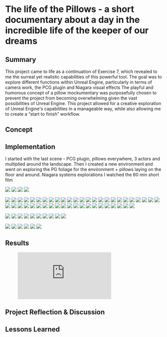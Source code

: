 # The life of the Pillows - a short documentary about a day in the incredible life of the keeper of our dreams

## Summary
This project came to life as a continuation of Exercise 7, which revealed to me the surreal yet realistic capabilities of this powerful tool. The goal was to explore different functions within Unreal Engine, particularly in terms of camera work, the PCG plugin and Niagara visual effects
The playful and humorous concept of a pillow mockumentary was purposefully chosen to prevent the project from becoming overwhelming given the vast possibilities of Unreal Engine. This project allowed for a creative exploration of Unreal Engine's capabilities in a manageable way, while also allowing me to create a “start to finish” workflow. 

## Concept

## Implementation

I started with the last scene - PCG plugin, pillows everywhere, 3 actors and multiplied around the landscape.
Then I created a new environment and went on exploring the PG foliage for the environment + pillows laying on the floor and around. 
Niagara systems explorations
I watched the 60 min short film 

![](img/01-min.png)
![](img/02-min.png)
![](img/03-min.png)
![](img/04-min.png)

![](img/1-min.png)
![](img/2-min.png)
![](img/3-min.png)
![](img/4-min.png)
![](img/6-min.png)
![](img/9-min.png)
![](img/8-min.png)
![](img/10-min.png)
![](img/11-min.png)
![](img/12-min.png)
![](img/13-min.png)
![](img/14-min.png)
![](img/15-min.png)
![](img/16-min.png)
![](img/17-min.png)
![](img/19-min.png)
![](img/HighresScreenshot00000-min.png)
![](img/HighresScreenshot00001-min.png)
![](img/HighresScreenshot00005.png)
![](img/HighresScreenshot00069.png)
![](img/HighresScreenshot00070.png)
![](img/HighresScreenshot00072.png)
![](img/HighresScreenshot00075.png)
![](img/HighresScreenshot00077.png)
![](img/HighresScreenshot00078.png)
![](img/HighresScreenshot00080.png)
![](img/HighresScreenshot00081.png)
![](img/HighresScreenshot00082.png)
![](img/HighresScreenshot00084.png)
![](img/HighresScreenshot00085.png)
![](img/HighresScreenshot00086.png)
![](img/HighresScreenshot00090.png)
![](img/HighresScreenshot00093.png)
![](img/img_10.png)
![](img/img_11.png)
![](img/img_12.png)
![](img/img_13.png)
![](img/img_14.png)
![](img/img_15.png)
![](img/img_16.png)
![](img/img_17.png)
![](img/img_18.png)
![](img/img_19.png)
![](img/img_20.png)
![](img/img_22.png)
![](img/img_23.png)

![](img/img_30.png)
![](img/img_31.png)
![](img/img_32.png)
![](img/img_33.png)
![](img/img_34.png)
![](img/img_35.png)
![](img/img_36.png)
![](img/img_37.png)
![](img/img_38.png)
![](img/img_39.png)

![](img/Level_first.PNG)
![](img/Pillow_Crazy.PNG)
![](img/Pillow_birds.PNG)
![](img/Pillow_falling.PNG)
![](img/Pillow_monster.PNG)
![](img/error.PNG)

## Results


<figure class="video_container">
  <iframe src="https://www.youtube.com/embed/OrHru5TTsBY" title="YouTube video player" frameborder="0" allow="accelerometer; autoplay; clipboard-write; encrypted-media; gyroscope; picture-in-picture; web-share" allowfullscreen></iframe>
</figure>

## Project Reflection & Discussion

## Lessons Learned

